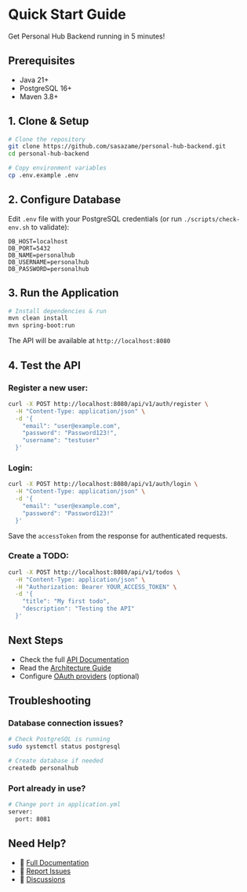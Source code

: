 # Quick Start Guide

Get Personal Hub Backend running in 5 minutes!

## Prerequisites

- Java 21+
- PostgreSQL 16+
- Maven 3.8+

## 1. Clone & Setup

```bash
# Clone the repository
git clone https://github.com/sasazame/personal-hub-backend.git
cd personal-hub-backend

# Copy environment variables
cp .env.example .env
```

## 2. Configure Database

Edit `.env` file with your PostgreSQL credentials (or run `./scripts/check-env.sh` to validate):

```env
DB_HOST=localhost
DB_PORT=5432
DB_NAME=personalhub
DB_USERNAME=personalhub
DB_PASSWORD=personalhub
```

## 3. Run the Application

```bash
# Install dependencies & run
mvn clean install
mvn spring-boot:run
```

The API will be available at `http://localhost:8080`

## 4. Test the API

### Register a new user:
```bash
curl -X POST http://localhost:8080/api/v1/auth/register \
  -H "Content-Type: application/json" \
  -d '{
    "email": "user@example.com",
    "password": "Password123!",
    "username": "testuser"
  }'
```

### Login:
```bash
curl -X POST http://localhost:8080/api/v1/auth/login \
  -H "Content-Type: application/json" \
  -d '{
    "email": "user@example.com",
    "password": "Password123!"
  }'
```

Save the `accessToken` from the response for authenticated requests.

### Create a TODO:
```bash
curl -X POST http://localhost:8080/api/v1/todos \
  -H "Content-Type: application/json" \
  -H "Authorization: Bearer YOUR_ACCESS_TOKEN" \
  -d '{
    "title": "My first todo",
    "description": "Testing the API"
  }'
```

## Next Steps

- Check the full [API Documentation](docs/API.md)
- Read the [Architecture Guide](docs/ARCHITECTURE.md)
- Configure [OAuth providers](docs/OAUTH_SETUP.md) (optional)

## Troubleshooting

### Database connection issues?
```bash
# Check PostgreSQL is running
sudo systemctl status postgresql

# Create database if needed
createdb personalhub
```

### Port already in use?
```bash
# Change port in application.yml
server:
  port: 8081
```

## Need Help?

- 📖 [Full Documentation](README.md)
- 🐛 [Report Issues](https://github.com/sasazame/personal-hub-backend/issues)
- 💬 [Discussions](https://github.com/sasazame/personal-hub-backend/discussions)